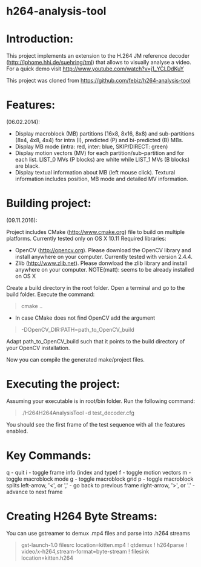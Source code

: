 h264-analysis-tool
==========

Introduction:
==========
This project implements an extension to the H.264 JM reference decoder 
(http://iphome.hhi.de/suehring/tml) that allows to visually analyse a video.
For a quick demo visit http://www.youtube.com/watch?v=j1_YCLDdKuY

This project was cloned from https://github.com/febiz/h264-analysis-tool

Features:
==========
(06.02.2014):

- Display macroblock (MB) partitions (16x8, 8x16, 8x8) and sub-partitions
  (8x4, 4x8, 4x4) for intra (I), predicted (P) and bi-predicted (B) MBs.
- Display MB mode (intra: red, inter: blue, SKIP/DIRECT: green)
- Display motion vectors (MV) for each partition/sub-partition and for each
  list. LIST_0 MVs (P blocks) are white while LIST_1 MVs (B blocks) are black.
- Display textual information about MB (left mouse click). Textural information
  includes position, MB mode and detailed MV information.
  
Building project:
===========
(09.11.2016):

Project includes CMake (http://www.cmake.org) file to build on multiple 
platforms. Currently tested only on OS X 10.11
Required libraries:
- OpenCV (http://opencv.org). Please download the OpenCV library and install
  anywhere on your computer. Currently tested with version 2.4.4.
- Zlib (http://www.zlib.net). Please donwload the zlib library and install
  anywhere on your computer. NOTE(matt): seems to be already installed on OS X
  
Create a build directory in the root folder. Open a terminal and go to the build
folder. Execute the command:
> cmake ..

- In case CMake does not find OpenCV add the argument
> -DOpenCV_DIR:PATH=path_to_OpenCV_build

  Adapt path_to_OpenCV_build such that it points to the build directory of your
  OpenCV installation.
  
Now you can compile the generated make/project files.

Executing the project:
===========
Assuming your executable is in root/bin folder. Run the following command:
> ./H264H264AnalysisTool -d test_decoder.cfg

You should see the first frame of the test sequence with all the features
enabled.

Key Commands:
===========

q - quit
i - toggle frame info (index and type)
f - toggle motion vectors
m - toggle macroblock mode
g - toggle macroblock grid
p - toggle macroblock splits
left-arrow, '<', or ',' - go back to previous frame
right-arrow, '>', or '.' - advance to next frame


Creating H264 Byte Streams:
===========
You can use gstreamer to demux .mp4 files and parse into .h264 streams
> gst-launch-1.0 filesrc location=kitten.mp4 ! qtdemux ! h264parse ! video/x-h264,stream-format=byte-stream ! filesink location=kitten.h264
